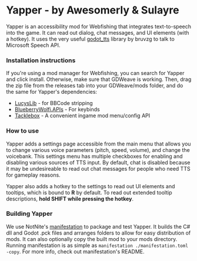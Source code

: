 # Yapper - by Awesomerly & Sulayre

Yapper is an accessibility mod for Webfishing that integrates text-to-speech into the game. It can read out dialog, chat messages, and UI elements (with a hotkey). It uses the very useful [godot_tts](https://github.com/bruvzg/godot_tts) library by bruvzg to talk to Microsoft Speech API.

### Installation instructions

If you're using a mod manager for Webfishing, you can search for Yapper and click install. Otherwise, make sure that GDWeave is working. Then, drag the zip file from the releases tab into your GDWeave/mods folder, and do the same for Yapper's dependencies:

- [LucysLib](https://github.com/ceionia/LucysLib) - for BBCode stripping
- [BlueberryWolfi.APIs](https://github.com/BlueberryWolf/APIs) - For keybinds
- [Tacklebox](https://github.com/puppy-girl/TackleBox) - A convenient ingame mod menu/config API

### How to use

Yapper adds a settings page accessible from the main menu that allows you to change various voice parameters (pitch, speed, volume), and change the voicebank. This settings menu has multiple checkboxes for enabling and disabling various sources of TTS input. By default, chat is disabled because it may be undesireable to read out chat messages for people who need TTS for gameplay reasons. 

Yapper also adds a hotkey to the settings to read out UI elements and tooltips, which is bound to **R** by default. To read out extended tooltip descriptions, **hold SHIFT while pressing the hotkey**.

### Building Yapper

We use NotNite's [manifestation](https://github.com/NotNite/manifestation) to package and test Yapper. It builds the C# dll and Godot .pck files and arranges folders to allow for easy distribution of mods. It can also optionally copy the built mod to your mods directory. Running manifestation is as simple as `manifestation ./manifestation.toml -copy`. For more info, check out manifestation's README.
